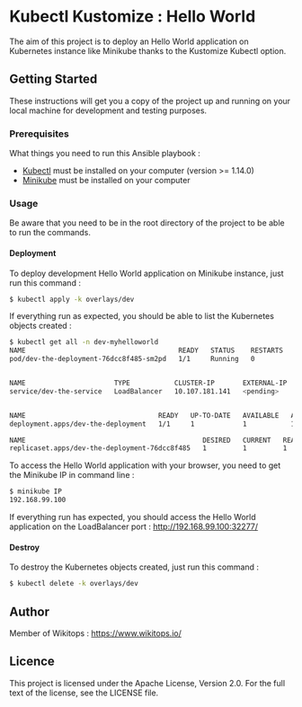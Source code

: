 # Kubectl Kustomize : Hello World

The aim of this project is to deploy an Hello World application on Kubernetes instance like Minikube thanks to the Kustomize Kubectl option.

## Getting Started

These instructions will get you a copy of the project up and running on your local machine for development and testing purposes.

### Prerequisites

What things you need to run this Ansible playbook :

*   [Kubectl](https://kubernetes.io/docs/tasks/tools/install-kubectl/) must be installed on your computer (version >= 1.14.0)
*   [Minikube](https://kubernetes.io/docs/tasks/tools/install-minikube/) must be installed on your computer

### Usage

Be aware that you need to be in the root directory of the project to be able to run the commands.

#### Deployment

To deploy development Hello World application on Minikube instance, just run this command :

```bash
$ kubectl apply -k overlays/dev
```

If everything run as expected, you should be able to list the Kubernetes objects created :

```bash
$ kubectl get all -n dev-myhelloworld
NAME                                      READY   STATUS    RESTARTS   AGE
pod/dev-the-deployment-76dcc8f485-sm2pd   1/1     Running   0          19s


NAME                      TYPE           CLUSTER-IP       EXTERNAL-IP   PORT(S)          AGE
service/dev-the-service   LoadBalancer   10.107.181.141   <pending>     8666:32277/TCP   19s


NAME                                 READY   UP-TO-DATE   AVAILABLE   AGE
deployment.apps/dev-the-deployment   1/1     1            1           19s

NAME                                            DESIRED   CURRENT   READY   AGE
replicaset.apps/dev-the-deployment-76dcc8f485   1         1         1       19s
```

To access the Hello World application with your browser, you need to get the Minikube IP in command line :

```bash
$ minikube IP
192.168.99.100
```

If everything run has expected, you should access the Hello World application on the LoadBalancer port : http://192.168.99.100:32277/

#### Destroy

To destroy the Kubernetes objects created, just run this command :

```bash
$ kubectl delete -k overlays/dev
```
## Author

Member of Wikitops : https://www.wikitops.io/

## Licence

This project is licensed under the Apache License, Version 2.0. For the full text of the license, see the LICENSE file.
